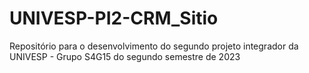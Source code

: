 # UNIVESP-PI2-CRM_Sitio
 Repositório para o desenvolvimento do segundo projeto integrador da UNIVESP - Grupo S4G15 do segundo semestre de 2023 
